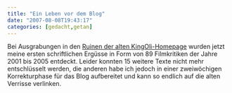 ```yaml
---
title: "Ein Leben vor dem Blog"
date: "2007-08-08T19:43:17"
categories: [gedacht,getan]
---
```


Bei Ausgrabungen in den [Ruinen der alten KingOli-Homepage](http://web.archive.org/web/20041210112351/http://wwwstud.uni-leipzig.de/~mai00eid/html/index.php) wurden jetzt meine ersten schriftlichen Ergüsse in Form von 89 Filmkritiken der Jahre 2001 bis 2005 entdeckt. Leider konnten 15 weitere Texte nicht mehr entschlüsselt werden, die anderen habe ich jedoch in einer zweiwöchigen Korrekturphase für das Blog aufbereitet und kann so endlich auf die alten Verrisse verlinken.
